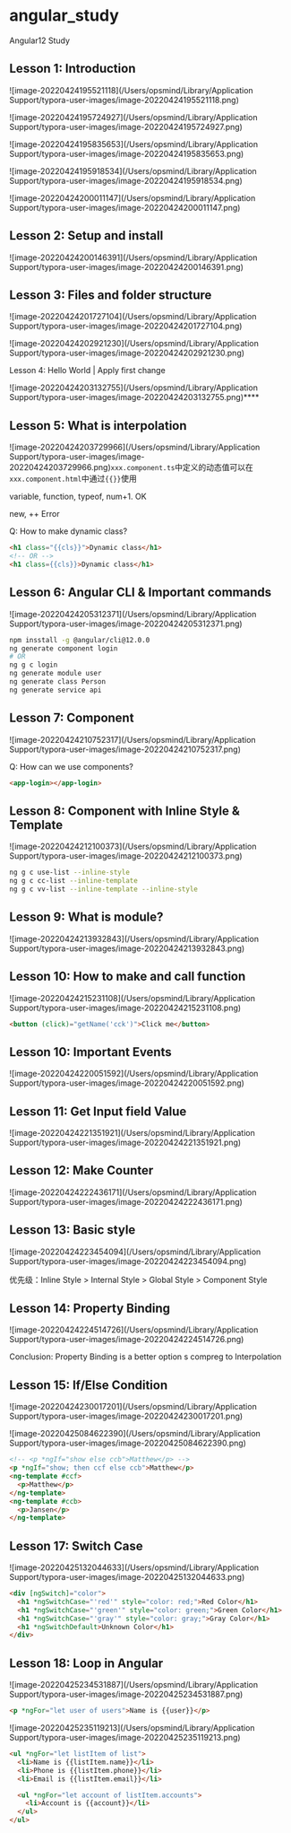 # angular_study
Angular12 Study

## Lesson 1: Introduction



![image-20220424195521118](/Users/opsmind/Library/Application Support/typora-user-images/image-20220424195521118.png)

![image-20220424195724927](/Users/opsmind/Library/Application Support/typora-user-images/image-20220424195724927.png)

![image-20220424195835653](/Users/opsmind/Library/Application Support/typora-user-images/image-20220424195835653.png)

![image-20220424195918534](/Users/opsmind/Library/Application Support/typora-user-images/image-20220424195918534.png)

![image-20220424200011147](/Users/opsmind/Library/Application Support/typora-user-images/image-20220424200011147.png)

## Lesson 2: Setup and install

![image-20220424200146391](/Users/opsmind/Library/Application Support/typora-user-images/image-20220424200146391.png)

## Lesson 3: Files and folder structure

![image-20220424201727104](/Users/opsmind/Library/Application Support/typora-user-images/image-20220424201727104.png)

![image-20220424202921230](/Users/opsmind/Library/Application Support/typora-user-images/image-20220424202921230.png)

Lesson 4: Hello World | Apply first change

![image-20220424203132755](/Users/opsmind/Library/Application Support/typora-user-images/image-20220424203132755.png)****

## Lesson 5: What is interpolation

![image-20220424203729966](/Users/opsmind/Library/Application Support/typora-user-images/image-20220424203729966.png)`xxx.component.ts`中定义的动态值可以在`xxx.component.html`中通过`{{}}`使用

variable, function, typeof, num+1. OK

new, ++   Error

Q: How to make dynamic class?

```html
<h1 class="{{cls}}">Dynamic class</h1>
<!-- OR -->
<h1 class={{cls}}>Dynamic class</h1>
```

## Lesson 6: Angular CLI & Important commands

![image-20220424205312371](/Users/opsmind/Library/Application Support/typora-user-images/image-20220424205312371.png)

```bash
npm insstall -g @angular/cli@12.0.0
ng generate component login
# OR
ng g c login
ng generate module user
ng generate class Person
ng generate service api
```

## Lesson 7: Component

![image-20220424210752317](/Users/opsmind/Library/Application Support/typora-user-images/image-20220424210752317.png)

Q: How can we use components?

```html
<app-login></app-login>
```

## Lesson 8: Component with Inline Style & Template

![image-20220424212100373](/Users/opsmind/Library/Application Support/typora-user-images/image-20220424212100373.png)

```bash
ng g c use-list --inline-style
ng g c cc-list --inline-template
ng g c vv-list --inline-template --inline-style
```

## Lesson 9: What is module?

![image-20220424213932843](/Users/opsmind/Library/Application Support/typora-user-images/image-20220424213932843.png)

## Lesson 10: How to make and call function

![image-20220424215231108](/Users/opsmind/Library/Application Support/typora-user-images/image-20220424215231108.png)

```html
<button (click)="getName('cck')">Click me</button>
```

## Lesson 10: Important Events

![image-20220424220051592](/Users/opsmind/Library/Application Support/typora-user-images/image-20220424220051592.png)

## Lesson 11: Get Input field Value

![image-20220424221351921](/Users/opsmind/Library/Application Support/typora-user-images/image-20220424221351921.png)

## Lesson 12: Make Counter

![image-20220424222436171](/Users/opsmind/Library/Application Support/typora-user-images/image-20220424222436171.png)

## Lesson 13: Basic style

![image-20220424223454094](/Users/opsmind/Library/Application Support/typora-user-images/image-20220424223454094.png)

优先级：Inline Style > Internal Style > Global Style > Component Style


## Lesson 14: Property Binding

![image-20220424224514726](/Users/opsmind/Library/Application Support/typora-user-images/image-20220424224514726.png)

Conclusion: Property Binding is a better option s compreg to Interpolation


## Lesson 15: If/Else Condition

![image-20220424230017201](/Users/opsmind/Library/Application Support/typora-user-images/image-20220424230017201.png)

![image-20220425084622390](/Users/opsmind/Library/Application Support/typora-user-images/image-20220425084622390.png)

```html
<!-- <p *ngIf="show else ccb">Matthew</p> -->
<p *ngIf="show; then ccf else ccb">Matthew</p>
<ng-template #ccf>
  <p>Matthew</p>
</ng-template>
<ng-template #ccb>
  <p>Jansen</p>
</ng-template>
```

## Lesson 17: Switch Case

![image-20220425132044633](/Users/opsmind/Library/Application Support/typora-user-images/image-20220425132044633.png)

```html
<div [ngSwitch]="color">
  <h1 *ngSwitchCase="'red'" style="color: red;">Red Color</h1>
  <h1 *ngSwitchCase="'green'" style="color: green;">Green Color</h1>
  <h1 *ngSwitchCase="'gray'" style="color: gray;">Gray Color</h1>
  <h1 *ngSwitchDefault>Unknown Color</h1>
</div>
```

## Lesson 18: Loop in Angular

![image-20220425234531887](/Users/opsmind/Library/Application Support/typora-user-images/image-20220425234531887.png)

```html
<p *ngFor="let user of users">Name is {{user}}</p>
```

![image-20220425235119213](/Users/opsmind/Library/Application Support/typora-user-images/image-20220425235119213.png)

```html
<ul *ngFor="let listItem of list">
  <li>Name is {{listItem.name}}</li>
  <li>Phone is {{listItem.phone}}</li>
  <li>Email is {{listItem.email}}</li>

  <ul *ngFor="let account of listItem.accounts">
    <li>Account is {{account}}</li>
  </ul>
</ul>
```